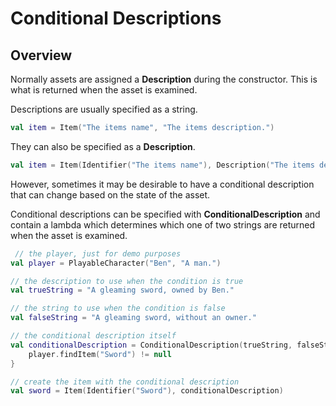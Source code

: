 ﻿# Conditional Descriptions

## Overview
Normally assets are assigned a **Description** during the constructor. This is what is returned when the asset is examined.

Descriptions are usually specified as a string.

```kotlin
val item = Item("The items name", "The items description.")
```

They can also be specified as a **Description**.

```kotlin
val item = Item(Identifier("The items name"), Description("The items description."))
```

However, sometimes it may be desirable to have a conditional description that can change based on the state of the asset.

Conditional descriptions can be specified with **ConditionalDescription** and contain a lambda which determines which one of two strings are returned when the asset is examined.

```kotlin
 // the player, just for demo purposes
val player = PlayableCharacter("Ben", "A man.")

// the description to use when the condition is true
val trueString = "A gleaming sword, owned by Ben."

// the string to use when the condition is false
val falseString = "A gleaming sword, without an owner."

// the conditional description itself
val conditionalDescription = ConditionalDescription(trueString, falseString) {
    player.findItem("Sword") != null
}

// create the item with the conditional description
val sword = Item(Identifier("Sword"), conditionalDescription)
```
